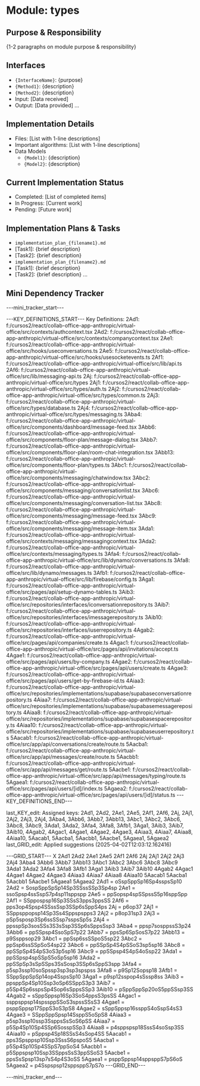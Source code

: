 # Module: types

## Purpose & Responsibility
{1-2 paragraphs on module purpose & responsibility}

## Interfaces
* `{InterfaceName}`: {purpose}
* `{Method1}`: {description}
* `{Method2}`: {description}
* Input: [Data received]
* Output: [Data provided]
...

## Implementation Details
* Files: [List with 1-line descriptions]
* Important algorithms: [List with 1-line descriptions]
* Data Models
    * `{Model1}`: {description}
    * `{Model2}`: {description}

## Current Implementation Status
* Completed: [List of completed items]
* In Progress: [Current work]
* Pending: [Future work]

## Implementation Plans & Tasks
* `implementation_plan_{filename1}.md`
* [Task1]: {brief description}
* [Task2]: {brief description}
* `implementation_plan_{filename2}.md`
* [Task1]: {brief description}
* [Task2]: {brief description} 
...

## Mini Dependency Tracker
---mini_tracker_start---

---KEY_DEFINITIONS_START---
Key Definitions:
2Ad1: f:/cursos2/react/collab-office-app-anthropic/virtual-office/src/contexts/authcontext.tsx
2Ad2: f:/cursos2/react/collab-office-app-anthropic/virtual-office/src/contexts/companycontext.tsx
2Ae1: f:/cursos2/react/collab-office-app-anthropic/virtual-office/src/hooks/useconversations.ts
2Ae5: f:/cursos2/react/collab-office-app-anthropic/virtual-office/src/hooks/usesocketevents.ts
2Af1: f:/cursos2/react/collab-office-app-anthropic/virtual-office/src/lib/api.ts
2Af6: f:/cursos2/react/collab-office-app-anthropic/virtual-office/src/lib/messaging-api.ts
2Aj: f:/cursos2/react/collab-office-app-anthropic/virtual-office/src/types
2Aj1: f:/cursos2/react/collab-office-app-anthropic/virtual-office/src/types/auth.ts
2Aj2: f:/cursos2/react/collab-office-app-anthropic/virtual-office/src/types/common.ts
2Aj3: f:/cursos2/react/collab-office-app-anthropic/virtual-office/src/types/database.ts
2Aj4: f:/cursos2/react/collab-office-app-anthropic/virtual-office/src/types/messaging.ts
3Aba4: f:/cursos2/react/collab-office-app-anthropic/virtual-office/src/components/dashboard/message-feed.tsx
3Abb6: f:/cursos2/react/collab-office-app-anthropic/virtual-office/src/components/floor-plan/message-dialog.tsx
3Abb7: f:/cursos2/react/collab-office-app-anthropic/virtual-office/src/components/floor-plan/room-chat-integration.tsx
3Abb13: f:/cursos2/react/collab-office-app-anthropic/virtual-office/src/components/floor-plan/types.ts
3Abc1: f:/cursos2/react/collab-office-app-anthropic/virtual-office/src/components/messaging/chatwindow.tsx
3Abc2: f:/cursos2/react/collab-office-app-anthropic/virtual-office/src/components/messaging/conversationlist.tsx
3Abc6: f:/cursos2/react/collab-office-app-anthropic/virtual-office/src/components/messaging/conversation-list.tsx
3Abc8: f:/cursos2/react/collab-office-app-anthropic/virtual-office/src/components/messaging/message-feed.tsx
3Abc9: f:/cursos2/react/collab-office-app-anthropic/virtual-office/src/components/messaging/message-item.tsx
3Ada1: f:/cursos2/react/collab-office-app-anthropic/virtual-office/src/contexts/messaging/messagingcontext.tsx
3Ada2: f:/cursos2/react/collab-office-app-anthropic/virtual-office/src/contexts/messaging/types.ts
3Afa4: f:/cursos2/react/collab-office-app-anthropic/virtual-office/src/lib/dynamo/conversations.ts
3Afa8: f:/cursos2/react/collab-office-app-anthropic/virtual-office/src/lib/dynamo/messages.ts
3Afb1: f:/cursos2/react/collab-office-app-anthropic/virtual-office/src/lib/firebase/config.ts
3Aga1: f:/cursos2/react/collab-office-app-anthropic/virtual-office/src/pages/api/setup-dynamo-tables.ts
3Aib3: f:/cursos2/react/collab-office-app-anthropic/virtual-office/src/repositories/interfaces/iconversationrepository.ts
3Aib7: f:/cursos2/react/collab-office-app-anthropic/virtual-office/src/repositories/interfaces/imessagerepository.ts
3Aib10: f:/cursos2/react/collab-office-app-anthropic/virtual-office/src/repositories/interfaces/iuserrepository.ts
4Agab2: f:/cursos2/react/collab-office-app-anthropic/virtual-office/src/pages/api/companies/create.ts
4Agac1: f:/cursos2/react/collab-office-app-anthropic/virtual-office/src/pages/api/invitations/accept.ts
4Agae1: f:/cursos2/react/collab-office-app-anthropic/virtual-office/src/pages/api/users/by-company.ts
4Agae2: f:/cursos2/react/collab-office-app-anthropic/virtual-office/src/pages/api/users/create.ts
4Agae3: f:/cursos2/react/collab-office-app-anthropic/virtual-office/src/pages/api/users/get-by-firebase-id.ts
4Aiaa3: f:/cursos2/react/collab-office-app-anthropic/virtual-office/src/repositories/implementations/supabase/supabaseconversationrepository.ts
4Aiaa7: f:/cursos2/react/collab-office-app-anthropic/virtual-office/src/repositories/implementations/supabase/supabasemessagerepository.ts
4Aiaa8: f:/cursos2/react/collab-office-app-anthropic/virtual-office/src/repositories/implementations/supabase/supabasespacerepository.ts
4Aiaa10: f:/cursos2/react/collab-office-app-anthropic/virtual-office/src/repositories/implementations/supabase/supabaseuserrepository.ts
5Aacab1: f:/cursos2/react/collab-office-app-anthropic/virtual-office/src/app/api/conversations/create/route.ts
5Aacba1: f:/cursos2/react/collab-office-app-anthropic/virtual-office/src/app/api/messages/create/route.ts
5Aacbb1: f:/cursos2/react/collab-office-app-anthropic/virtual-office/src/app/api/messages/get/route.ts
5Aacbe1: f:/cursos2/react/collab-office-app-anthropic/virtual-office/src/app/api/messages/typing/route.ts
5Agaea1: f:/cursos2/react/collab-office-app-anthropic/virtual-office/src/pages/api/users/[id]/index.ts
5Agaea2: f:/cursos2/react/collab-office-app-anthropic/virtual-office/src/pages/api/users/[id]/status.ts
---KEY_DEFINITIONS_END---

last_KEY_edit: Assigned keys: 2Ad1, 2Ad2, 2Ae1, 2Ae5, 2Af1, 2Af6, 2Aj, 2Aj1, 2Aj2, 2Aj3, 2Aj4, 3Aba4, 3Abb6, 3Abb7, 3Abb13, 3Abc1, 3Abc2, 3Abc6, 3Abc8, 3Abc9, 3Ada1, 3Ada2, 3Afa4, 3Afa8, 3Afb1, 3Aga1, 3Aib3, 3Aib7, 3Aib10, 4Agab2, 4Agac1, 4Agae1, 4Agae2, 4Agae3, 4Aiaa3, 4Aiaa7, 4Aiaa8, 4Aiaa10, 5Aacab1, 5Aacba1, 5Aacbb1, 5Aacbe1, 5Agaea1, 5Agaea2
last_GRID_edit: Applied suggestions (2025-04-02T12:03:12.162416)

---GRID_START---
X 2Ad1 2Ad2 2Ae1 2Ae5 2Af1 2Af6 2Aj 2Aj1 2Aj2 2Aj3 2Aj4 3Aba4 3Abb6 3Abb7 3Abb13 3Abc1 3Abc2 3Abc6 3Abc8 3Abc9 3Ada1 3Ada2 3Afa4 3Afa8 3Afb1 3Aga1 3Aib3 3Aib7 3Aib10 4Agab2 4Agac1 4Agae1 4Agae2 4Agae3 4Aiaa3 4Aiaa7 4Aiaa8 4Aiaa10 5Aacab1 5Aacba1 5Aacbb1 5Aacbe1 5Agaea1 5Agaea2
2Ad1 = oSspSppSp16Sp4sspsSp10
2Ad2 = SospSppSpSp14Sp3SSssSSp3Sp4sp
2Ae1 = ssoSpsp4ssSspS7p4sp11sppspp
2Ae5 = ppSopsp4spSSpssS5p16sppSpp
2Af1 = SSppospsp16Sp3SSsS3pps3ppsSS
2Af6 = pps3op4Spsp4SSssSsp3SSp6sSppS4ps
2Aj = p6op37
2Aj1 = SSppsppopsp14Sp3Ss4Sppspspps3
2Aj2 = p8op31sp3
2Aj3 = pSp5sposp3Sp6ssSSsp7sspsSp5s
2Aj4 = ppsspSp3sosSSs3S3sSsp3SSp6sSppsSsp3
3Aba4 = ppsp7sosppssS3p24
3Abb6 = ppSSpsp4SsoSpS7p22
3Abb7 = ppsSp6SpSosS7p22
3Abb13 = p9Ssppsop29
3Abc1 = ppSsp6ssSSpoS5sp22
3Abc2 = ppSsp6ssSSpSoS4sp22
3Abc6 = ppSSpSp4S4pSSoS3sp5sp16
3Abc8 = ppSSpSp4S4pS3oS3p5sp16
3Abc9 = ppSSpsp4S4pS4oSsp22
3Ada1 = ppSSpsp4spSSpS5oSp5sp16
3Ada2 = ppSSpSp3sSpSSps3SsSosp3SSp6sSppS3spp
3Afa4 = p5sp3ssp10soSpssp3sp3sp3spspss
3Afa8 = p9Sp12Sopsp18
3Afb1 = SSppSppSpSp14op4SspsSp10
3Aga1 = p9sp12sspop4sSssp8ss
3Aib3 = ppsppSp4Sp10Ssp3oSp6SSppS3p3
3Aib7 = p5Sp4Sp6sspsSp4Sop6sSppsSSp3
3Aib10 = pSppSppSp20oS5ppSSsp3SS
4Agab2 = sSppSppsp16Sp3SoS4ppsS3psSS
4Agac1 = ssppsppsp14spssppSSoS3spssSSsS3
4Agae1 = psppSppsp17SppS3oS3pS8
4Agae2 = sSppSppsp16ssppS4oSspS4sS3
4Agae3 = SSppSppSpsp14SsppS5oSpS8
4Aiaa3 = p5sp3ssp10ssp3SsppsSsSoS6pSS
4Aiaa7 = p5Sp4Sp10Sp4SSp6SosspSSp3
4Aiaa8 = p4sppspsp18SssS4soSsp3SS
4Aiaa10 = pSppsp4Sp18SSsS4sSop4SS
5Aacab1 = pps3Spsppsp10Ssp3SssS6pspoS5
5Aacba1 = p5Sp4Sp10Sp4SSpS7ppSoS4
5Aacbb1 = p5Sppspsp10Ssp3SSppsSsS3ppSSoS3
5Aacbe1 = ppsSsSpsp13sp7sS4p4S3oSS
5Agaea1 = psppSppsp14sppsppS7pS6oS
5Agaea2 = p4Sspspsp12sppsppS7pS7o
---GRID_END---

---mini_tracker_end---

